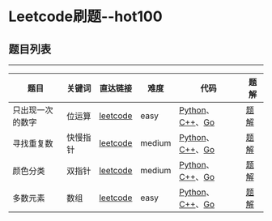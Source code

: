 # Leetcode刷题--hot100

## 题目列表

---

| 题目 | 关键词  | 直达链接     | 难度 |代码 |题解 |
|----------|----------|--------|------|----------|--------|
| 只出现一次的数字 | 位运算 | [leetcode](https://leetcode.cn/problems/single-number/description/?envType=study-plan-v2&envId=top-100-liked) |  easy |  [Python](./codes/Python/只出现一次的数字.py)、[C++](./codes/C++/只出现一次的数字.cpp)、[Go](./codes/Go/只出现一次的数字.go) | [题解](./notes/题解.md#只出现一次的数字) |
| 寻找重复数 | 快慢指针 | [leetcode](https://leetcode.cn/problems/find-the-duplicate-number/?envType=study-plan-v2&envId=top-100-liked) |  medium |  [Python](./codes/Python/寻找重复数.py)、[C++](./codes/C++/寻找重复数.cpp)、[Go](./codes/Go/寻找重复数.go) | [题解](./notes/题解.md#寻找重复数) |
| 颜色分类 | 双指针 | [leetcode](https://leetcode.cn/problems/sort-colors/?envType=study-plan-v2&envId=top-100-liked) |  medium |  [Python](./codes/Python/颜色分类.py)、[C++](./codes/C++/颜色分类.cpp)、[Go](./codes/Go/颜色分类.go) | [题解](./notes/题解.md#颜色分类) |
| 多数元素 | 数组 | [leetcode](https://leetcode.cn/problems/majority-element/?envType=study-plan-v2&envId=top-100-liked) |  easy |  [Python](./codes/Python/多数元素.py)、[C++](./codes/C++/多数元素.cpp)、[Go](./codes/Go/多数元素.go) | [题解](./notes/题解.md#多数元素) |
